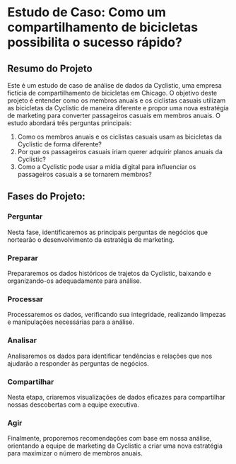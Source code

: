 # Estudo de Caso: Como um compartilhamento de bicicletas possibilita o sucesso rápido?

## Resumo do Projeto
Este é um estudo de caso de análise de dados da Cyclistic, uma empresa fictícia de compartilhamento de bicicletas em Chicago. O objetivo deste projeto é entender como os membros anuais e os ciclistas casuais utilizam as bicicletas da Cyclistic de maneira diferente e propor uma nova estratégia de marketing para converter passageiros casuais em membros anuais. O estudo abordará três perguntas principais: 
1. Como os membros anuais e os ciclistas casuais usam as bicicletas da Cyclistic de forma diferente?
2. Por que os passageiros casuais iriam querer adquirir planos anuais da Cyclistic?
3. Como a Cyclistic pode usar a mídia digital para influenciar os passageiros casuais a se tornarem membros?

## Fases do Projeto:

### Perguntar
Nesta fase, identificaremos as principais perguntas de negócios que nortearão o desenvolvimento da estratégia de marketing.

### Preparar
Prepararemos os dados históricos de trajetos da Cyclistic, baixando e organizando-os adequadamente para análise.

### Processar
Processaremos os dados, verificando sua integridade, realizando limpezas e manipulações necessárias para a análise.

### Analisar
Analisaremos os dados para identificar tendências e relações que nos ajudarão a responder às perguntas de negócios.

### Compartilhar
Nesta etapa, criaremos visualizações de dados eficazes para compartilhar nossas descobertas com a equipe executiva.

### Agir
Finalmente, proporemos recomendações com base em nossa análise, orientando a equipe de marketing da Cyclistic a criar uma nova estratégia para maximizar o número de membros anuais.
